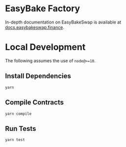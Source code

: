 # EasyBake Factory

In-depth documentation on EasyBakeSwap is available at [docs.easybakeswap.finance](https://docs.easybakeswap.finance/).

# Local Development

The following assumes the use of `node@>=10`.

## Install Dependencies

`yarn`

## Compile Contracts

`yarn compile`

## Run Tests

`yarn test`
